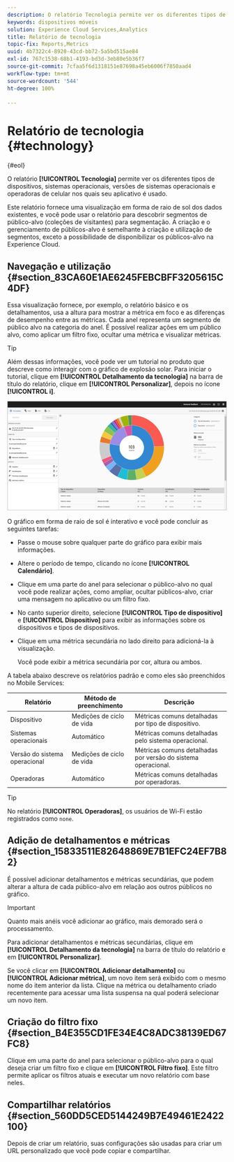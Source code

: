 ```yaml
---
description: O relatório Tecnologia permite ver os diferentes tipos de dispositivos, sistemas operacionais, versões de sistemas operacionais e operadoras de celular nos quais seu aplicativo é usado.
keywords: dispositivos móveis
solution: Experience Cloud Services,Analytics
title: Relatório de tecnologia
topic-fix: Reports,Metrics
uuid: 4b7322c4-8920-43cd-bb72-5a5bd515ae84
exl-id: 767c1538-68b1-4193-bd3d-3eb80e5b36f7
source-git-commit: 7cfaa5f6d1318151e87698a45eb6006f7850aad4
workflow-type: tm+mt
source-wordcount: '544'
ht-degree: 100%

---
```


# Relatório de tecnologia {#technology}

{#eol}

O relatório **[!UICONTROL Tecnologia]** permite ver os diferentes tipos de dispositivos, sistemas operacionais, versões de sistemas operacionais e operadoras de celular nos quais seu aplicativo é usado.

Este relatório fornece uma visualização em forma de raio de sol dos dados existentes, e você pode usar o relatório para descobrir segmentos de público-alvo (coleções de visitantes) para segmentação. A criação e o gerenciamento de públicos-alvo é semelhante à criação e utilização de segmentos, exceto a possibilidade de disponibilizar os públicos-alvo na Experience Cloud.

## Navegação e utilização {#section_83CA60E1AE6245FEBCBFF3205615C4DF}

Essa visualização fornece, por exemplo, o relatório básico e os detalhamentos, usa a altura para mostrar a métrica em foco e as diferenças de desempenho entre as métricas. Cada anel representa um segmento de público alvo na categoria do anel. É possível realizar ações em um público alvo, como aplicar um filtro fixo, ocultar uma métrica e visualizar métricas.

>[!TIP]
>
>Além dessas informações, você pode ver um tutorial no produto que descreve como interagir com o gráfico de explosão solar. Para iniciar o tutorial, clique em **[!UICONTROL Detalhamento da tecnologia]** na barra de título do relatório, clique em **[!UICONTROL Personalizar]**, depois no ícone **[!UICONTROL i]**.

![](assets/report_technology.png)

O gráfico em forma de raio de sol é interativo e você pode concluir as seguintes tarefas:

* Passe o mouse sobre qualquer parte do gráfico para exibir mais informações.
* Altere o período de tempo, clicando no ícone **[!UICONTROL Calendário]**.
* Clique em uma parte do anel para selecionar o público-alvo no qual você pode realizar ações, como ampliar, ocultar públicos-alvo, criar uma mensagem no aplicativo ou um filtro fixo.
* No canto superior direito, selecione **[!UICONTROL Tipo de dispositivo]** e **[!UICONTROL Dispositivo]** para exibir as informações sobre os dispositivos e tipos de dispositivos.

* Clique em uma métrica secundária no lado direito para adicioná-la à visualização.

   Você pode exibir a métrica secundária por cor, altura ou ambos.

A tabela abaixo descreve os relatórios padrão e como eles são preenchidos no Mobile Services:

| Relatório | Método de preenchimento | Descrição |
|--- |--- |--- |
| Dispositivo | Medições de ciclo de vida | Métricas comuns detalhadas por tipo de dispositivo. |
| Sistemas operacionais | Automático | Métricas comuns detalhadas pelo sistema operacional. |
| Versão do sistema operacional | Medições de ciclo de vida | Métricas comuns detalhadas por versão do sistema operacional. |
| Operadoras | Automático | Métricas comuns detalhadas por operadoras. |

>[!TIP]
>
>No relatório **[!UICONTROL Operadoras]**, os usuários de Wi-Fi estão registrados como `none`.


## Adição de detalhamentos e métricas {#section_15833511E82648869E7B1EFC24EF7B82}

É possível adicionar detalhamentos e métricas secundárias, que podem alterar a altura de cada público-alvo em relação aos outros públicos no gráfico.

>[!IMPORTANT]
>
>Quanto mais anéis você adicionar ao gráfico, mais demorado será o processamento.

Para adicionar detalhamentos e métricas secundárias, clique em **[!UICONTROL Detalhamento da tecnologia]** na barra de título do relatório e em **[!UICONTROL Personalizar]**.

Se você clicar em **[!UICONTROL Adicionar detalhamento]** ou **[!UICONTROL Adicionar métrica]**, um novo item será exibido com o mesmo nome do item anterior da lista. Clique na métrica ou detalhamento criado recentemente para acessar uma lista suspensa na qual poderá selecionar um novo item.

## Criação do filtro fixo {#section_B4E355CD1FE34E4C8ADC38139ED67FC8}

Clique em uma parte do anel para selecionar o público-alvo para o qual deseja criar um filtro fixo e clique em **[!UICONTROL Filtro fixo]**. Este filtro permite aplicar os filtros atuais e executar um novo relatório com base neles.

## Compartilhar relatórios   {#section_560DD5CED5144249B7E49461E2422100}

Depois de criar um relatório, suas configurações são usadas para criar um URL personalizado que você pode copiar e compartilhar.
